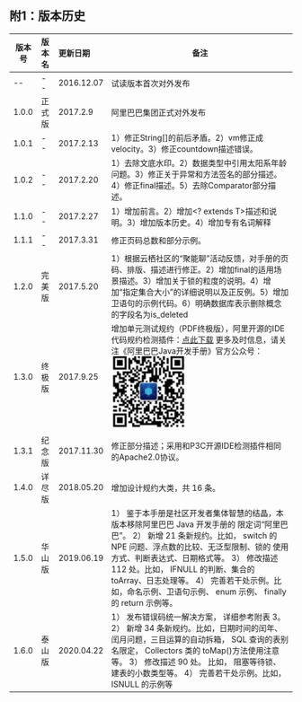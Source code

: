 ## 附1：版本历史
| 版本号 | 版本名 | 更新日期   | 备注                                                         |
| ------ | :----- | :--------- | ------------------------------------------------------------ |
| --     | --     | 2016.12.07 | 试读版本首次对外发布                                         |
| 1.0.0  | 正式版 | 2017.2.9   | 阿里巴巴集团正式对外发布                                     |
| 1.0.1  | --     | 2017.2.13  | 1）修正String[]的前后矛盾。2）vm修正成velocity。3）修正countdown描述错误。 |
| 1.0.2  | --     | 2017.2.20  | 1）去除文底水印。2）数据类型中引用太阳系年龄问题。3）修正关于异常和方法签名的部分描述。4）修正final描述。5）去除Comparator部分描述。 |
| 1.1.0  | --     | 2017.2.27  | 1）增加前言。2）增加<? extends T>描述和说明。3）增加版本历史。4）增加专有名词解释 |
| 1.1.1  | --     | 2017.3.31  | 修正页码总数和部分示例。                                     |
| 1.2.0  | 完美版 | 2017.5.20  | 1）根据云栖社区的“聚能聊”活动反馈，对手册的页码、排版、描述进行修正。2）增加final的适用场景描述。3）增加关于锁的粒度的说明。4）增加“指定集合大小”的详细说明以及正反例。5）增加卫语句的示例代码。6）明确数据库表示删除概念的字段名为is_deleted |
| 1.3.0  | 终极版 | 2017.9.25  | 增加单元测试规约（PDF终极版），阿里开源的IDE代码规约检测插件：[点此下载](https://github.com/alibaba/p3c) 更多及时信息，请关注《阿里巴巴Java开发手册》官方公众号：![QRcode](images/QRcode.jpg) |
| 1.3.1  | 纪念版 | 2017.11.30 | 修正部分描述；采用和P3C开源IDE检测插件相同的Apache2.0协议。  |
| 1.4.0  | 详尽版 | 2018.05.20 | 增加设计规约大类，共 16 条。                                 |
| 1.5.0  | 华山版 | 2019.06.19 | 1） 鉴于本手册是社区开发者集体智慧的结晶，本版本移除阿里巴巴 Java 开发手册的 限定词“阿里巴巴”。 2） 新增 21 条新规约。比如， switch 的 NPE 问题、浮点数的比较、无泛型限制、锁的 使用方式、判断表达式、日期格式等。 3） 修改描述 112 处。比如， IFNULL 的判断、集合的 toArray、日志处理等。 4） 完善若干处示例。比如，命名示例、卫语句示例、 enum 示例、 finally 的 return 示例等。 |
| 1.6.0  | 泰山版 | 2020.04.22 | 1） 发布错误码统一解决方案， 详细参考附表 3。 2） 新增 34 条新规约。比如，日期时间的闰年、闰月问题，三目运算的自动拆箱， SQL 查询的表别名限定， Collectors 类的 toMap()方法使用注意等。 3） 修改描述 90 处。 比如， 阻塞等待锁、 建表的小数类型等。 4） 完善若干处示例。比如， ISNULL 的示例等 |

